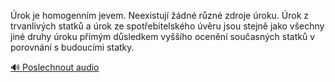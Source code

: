 
Úrok je homogenním jevem. Neexistují žádné různé zdroje úroku. Úrok z trvanlivých statků a úrok ze spotřebitelského úvěru jsou stejně jako všechny jiné druhy úroku přímým důsledkem vyššího ocenění současných statků v porovnání s budoucími statky.

[🔊 Poslechnout audio](/data/7-paragraphs/audio/chapter_95/para_006-rok-je-homogennm-jevem-Neexistuj-dn-rzn-z.mp3)
